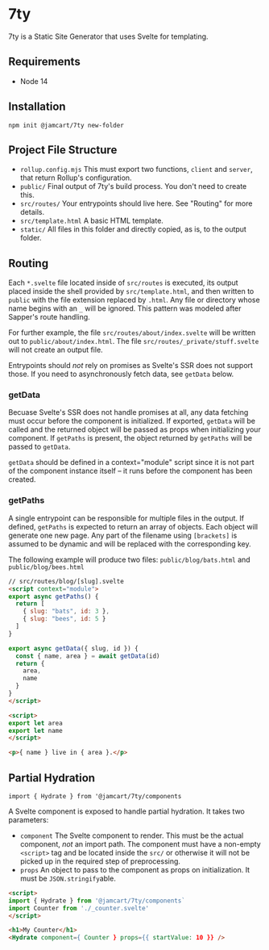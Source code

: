 # 7ty

7ty is a Static Site Generator that uses Svelte for templating.

## Requirements

* Node 14

## Installation

`npm init @jamcart/7ty new-folder`

## Project File Structure

* `rollup.config.mjs` This must export two functions, `client` and `server`, that return Rollup's configuration.
* `public/` Final output of 7ty's build process.  You don't need to create this.
* `src/routes/` Your entrypoints should live here.  See "Routing" for more details.
* `src/template.html` A basic HTML template.
* `static/` All files in this folder and directly copied, as is, to the output folder.

## Routing

Each `*.svelte` file located inside of `src/routes` is executed, its output placed inside the shell provided by `src/template.html`, and then written to `public` with the file extension replaced by `.html`.  Any file or directory whose name begins with an `_` will be ignored.  This pattern was modeled after Sapper's route handling.

For further example, the file `src/routes/about/index.svelte` will be written out to `public/about/index.html`.  The file `src/routes/_private/stuff.svelte` will not create an output file.

Entrypoints should *not* rely on promises as Svelte's SSR does not support those.  If you need to asynchronously fetch data, see `getData` below. 

### getData

Becuase Svelte's SSR does not handle promises at all, any data fetching must occur before the component is initialized.  If exported, `getData` will be called and the returned object will be passed as props when initializing your component.  If `getPaths` is present, the object returned by `getPaths` will be passed to `getData`.

`getData` should be defined in a context="module" script since it is not part of the component instance itself – it runs before the component has been created.

### getPaths

A single entrypoint can be responsible for multiple files in the output.  If defined, `getPaths` is expected to return an array of objects.  Each object will generate one new page.  Any part of the filename using `[brackets]` is assumed to be dynamic and will be replaced with the corresponding key.

The following example will produce two files: `public/blog/bats.html` and `public/blog/bees.html`

```html
// src/routes/blog/[slug].svelte
<script context="module">
export async getPaths() {
  return [
    { slug: "bats", id: 3 },
    { slug: "bees", id: 5 }
  ]
}

export async getData({ slug, id }) {
  const { name, area } = await getData(id)
  return {
    area,
    name
  }
}
</script>

<script>
export let area
export let name
</script>

<p>{ name } live in { area }.</p>
```

## Partial Hydration

`import { Hydrate } from '@jamcart/7ty/components`

A Svelte component is exposed to handle partial hydration.  It takes two parameters:

* `component` The Svelte component to render.  This must be the actual component, *not* an import path.  The component must have a non-empty `<script>` tag and be located inside the `src/` or otherwise it will not be picked up in the required step of preprocessing.
* `props` An object to pass to the component as props on initialization.  It must be `JSON.stringify`able.


```html
<script>
import { Hydrate } from '@jamcart/7ty/components`
import Counter from './_counter.svelte'
</script>

<h1>My Counter</h1>
<Hydrate component={ Counter } props={{ startValue: 10 }} />
```
